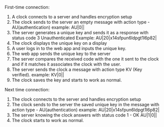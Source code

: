 First-time connection:
1) A clock connects to a server and handles encryption setup
2) The clock sends to the server an empty message with action type - AU(authentication)
example: AU|0||
3) The server generates a unique key and sends it as a response with status code 3 Unauthenticated 
Example: AU|20|x14sfpun6ldpgt1l6p82|
4) The clock displays the unique key on a display
5) A user logs in to the web app and inputs the unique key.
6) The web app sends the unique key to the server
7) The server compares the received code with the one it sent to the clock and if it matches it associates the clock with the user.
8) The server sends the clock a message with action type KV (Key verified).
example: KV|0||
9) The clock saves the key and starts to work as normal.
    
Next time connection:
1) The clock connects to the server and handles encryption setup
2) The clock sends to the server the saved unique key in the message with action type - AU(authentication)
example: AU|20|x14sfpun6ldpgt1l6p82|
3) The server knowing the clock answers with status code 1 - OK AU|1|0||
4) The clock starts to work as normal.
